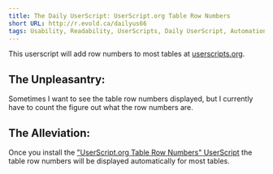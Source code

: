 ```yaml
---
title: The Daily UserScript: UserScript.org Table Row Numbers
short URL: http://r.evold.ca/dailyus66
tags: Usability, Readability, UserScripts, Daily UserScript, Automation, Productivity
---
```

This userscript will add row numbers to most tables at <a title="Userscripts.org" rel="external nofollow" target="_blank" href="http://userscripts.org">userscripts.org</a>.
</p>

<h2>The Unpleasantry:</h2>
<p>
Sometimes I want to see the table row numbers displayed, but I currently have to count the figure out what the row numbers are.
</p>

<h2>The Alleviation:</h2>
<p>
Once you install the <a href="http://userscripts.org/scripts/show/59431" title="UserScript.org Table Row Numbers" rel="external" target="_blank" rev="vote-for">"UserScript.org Table Row Numbers" UserScript</a> the table row numbers will be displayed automatically for most tables.
</p>
